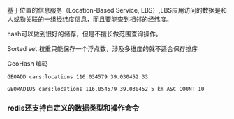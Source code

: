 基于位置的信息服务（Location-Based Service, LBS）,LBS应用访问的数据是和人或物关联的一组经纬度信息，而且要能查到相邻的经纬度。

hash可以做到很好的储存，但是不擅长做范围查询操作。

Sorted set 权重只能保存一个浮点数，涉及多维度的就不适合保存排序



GeoHash 编码

```
GEOADD cars:locations 116.034579 39.030452 33
```



```
GEORADIUS cars:locations 116.054579 39.030452 5 km ASC COUNT 10
```

### redis还支持自定义的数据类型和操作命令

